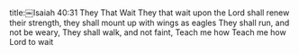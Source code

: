 title:￼Isaiah 40:31 They That Wait
They that wait upon the Lord shall renew their strength,
they shall mount up with wings as eagles
They shall run, and not be weary,
They shall walk, and not faint,
Teach me how Teach me how Lord to wait